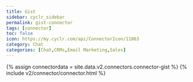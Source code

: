 ```yaml
---
title: Gist
sidebar: cyclr_sidebar
permalink: gist-connector
tags: [connector]
toc: false
icon: https://my.cyclr.com/api/ConnectorIcon/11863
category: Chat
categories: [Chat,CRMs,Email Marketing,Sales]
---
```

{% assign connectordata = site.data.v2.connectors.connector-gist %}
{% include v2/connector/connector.html %}	